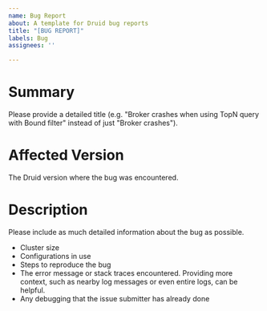 ```yaml
---
name: Bug Report
about: A template for Druid bug reports
title: "[BUG REPORT]"
labels: Bug
assignees: ''

---
```


# Summary

Please provide a detailed title (e.g. "Broker crashes when using TopN query with Bound filter" instead of just "Broker crashes").

# Affected Version

The Druid version where the bug was encountered.

# Description

Please include as much detailed information about the bug as possible.
- Cluster size
- Configurations in use
- Steps to reproduce the bug
- The error message or stack traces encountered. Providing more context, such as nearby log messages or even entire logs, can be helpful.
- Any debugging that the issue submitter has already done